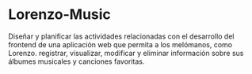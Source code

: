 # Lorenzo-Music
Diseñar y planificar las actividades relacionadas con el desarrollo del frontend de una aplicación web que permita a los melómanos, como Lorenzo. registrar, visualizar, modificar y eliminar información sobre sus álbumes musicales y canciones favoritas.

